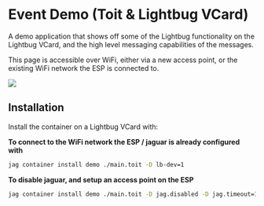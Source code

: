 # Event Demo (Toit & Lightbug VCard)

A demo application that shows off some of the Lightbug functionality on the Lightbug VCard, and the high level messaging capabilities of the messages.

This page is accessible over WiFi, either via a new access point, or the existing WiFi network the ESP is connected to.

![](https://i.imgur.com/uBXbtMN.png)

## Installation

Install the container on a Lightbug VCard with:

**To connect to the WiFi network the ESP / jaguar is already configured with**

```sh
jag container install demo ./main.toit -D lb-dev=1
```

**To disable jaguar, and setup an access point on the ESP**

```sh
jag container install demo ./main.toit -D jag.disabled -D jag.timeout=16h
```
